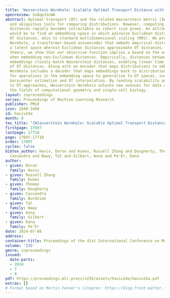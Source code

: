 ```yaml
---
title: 'Wasserstein Wormhole: Scalable Optimal Transport Distance with Transformer'
openreview: Su0qe33cWA
abstract: Optimal transport (OT) and the related Wasserstein metric ($W$) are powerful
  and ubiquitous tools for comparing distributions. However, computing pairwise Wasserstein
  distances rapidly becomes intractable as cohort size grows. An attractive alternative
  would be to find an embedding space in which pairwise Euclidean distances map to
  OT distances, akin to standard multidimensional scaling (MDS). We present Wasserstein
  Wormhole, a transformer-based autoencoder that embeds empirical distributions into
  a latent space wherein Euclidean distances approximate OT distances. Extending MDS
  theory, we show that our objective function implies a bound on the error incurred
  when embedding non-Euclidean distances. Empirically, distances between Wormhole
  embeddings closely match Wasserstein distances, enabling linear time computation
  of OT distances. Along with an encoder that maps distributions to embeddings, Wasserstein
  Wormhole includes a decoder that maps embeddings back to distributions, allowing
  for operations in the embedding space to generalize to OT spaces, such as Wasserstein
  barycenter estimation and OT interpolation. By lending scalability and interpretability
  to OT approaches, Wasserstein Wormhole unlocks new avenues for data analysis in
  the fields of computational geometry and single-cell biology.
layout: inproceedings
series: Proceedings of Machine Learning Research
publisher: PMLR
issn: 2640-3498
id: haviv24a
month: 0
tex_title: "{W}asserstein Wormhole: Scalable Optimal Transport Distance with Transformer"
firstpage: 17697
lastpage: 17718
page: 17697-17718
order: 17697
cycles: false
bibtex_author: Haviv, Doron and Kunes, Russell Zhang and Dougherty, Thomas and Burdziak,
  Cassandra and Nawy, Tal and Gilbert, Anna and Pe'Er, Dana
author:
- given: Doron
  family: Haviv
- given: Russell Zhang
  family: Kunes
- given: Thomas
  family: Dougherty
- given: Cassandra
  family: Burdziak
- given: Tal
  family: Nawy
- given: Anna
  family: Gilbert
- given: Dana
  family: Pe’Er
date: 2024-07-08
address:
container-title: Proceedings of the 41st International Conference on Machine Learning
volume: '235'
genre: inproceedings
issued:
  date-parts:
  - 2024
  - 7
  - 8
pdf: https://proceedings.mlr.press/v235/assets/haviv24a/haviv24a.pdf
extras: []
# Format based on Martin Fenner's citeproc: https://blog.front-matter.io/posts/citeproc-yaml-for-bibliographies/
---
```

